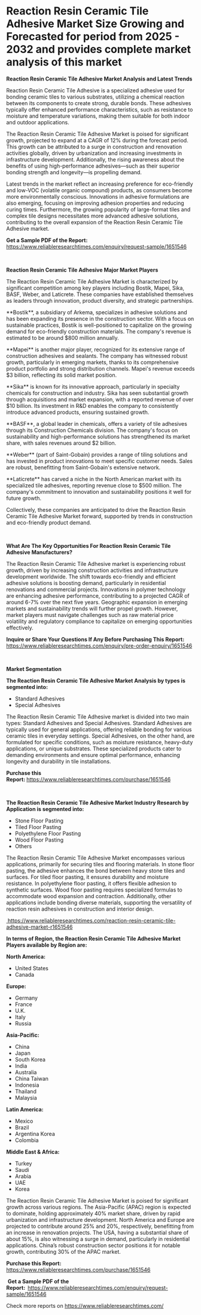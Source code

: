 <p><h1>Reaction Resin Ceramic Tile Adhesive Market Size Growing and Forecasted for period from 2025 - 2032 and provides complete market analysis of this market</h1></p><p><strong>Reaction Resin Ceramic Tile Adhesive Market Analysis and Latest Trends</strong></p>
<p><p>Reaction Resin Ceramic Tile Adhesive is a specialized adhesive used for bonding ceramic tiles to various substrates, utilizing a chemical reaction between its components to create strong, durable bonds. These adhesives typically offer enhanced performance characteristics, such as resistance to moisture and temperature variations, making them suitable for both indoor and outdoor applications.</p><p>The Reaction Resin Ceramic Tile Adhesive Market is poised for significant growth, projected to expand at a CAGR of 12% during the forecast period. This growth can be attributed to a surge in construction and renovation activities globally, driven by urbanization and increasing investments in infrastructure development. Additionally, the rising awareness about the benefits of using high-performance adhesives—such as their superior bonding strength and longevity—is propelling demand.</p><p>Latest trends in the market reflect an increasing preference for eco-friendly and low-VOC (volatile organic compound) products, as consumers become more environmentally conscious. Innovations in adhesive formulations are also emerging, focusing on improving adhesion properties and reducing curing times. Furthermore, the growing popularity of large-format tiles and complex tile designs necessitates more advanced adhesive solutions, contributing to the overall expansion of the Reaction Resin Ceramic Tile Adhesive market.</p></p>
<p><strong>Get a Sample PDF of the Report:&nbsp;</strong> <a href="https://www.reliableresearchtimes.com/enquiry/request-sample/1651546?utm_campaign=2241&utm_medium=2&utm_source=Github&utm_content=ia&utm_term=23032025&utm_id=reaction-resin-ceramic-tile-adhesive">https://www.reliableresearchtimes.com/enquiry/request-sample/1651546</a></p>
<p>&nbsp;</p>
<p><strong>Reaction Resin Ceramic Tile Adhesive Major Market Players</strong></p>
<p><p>The Reaction Resin Ceramic Tile Adhesive Market is characterized by significant competition among key players including Bostik, Mapei, Sika, BASF, Weber, and Laticrete. These companies have established themselves as leaders through innovation, product diversity, and strategic partnerships.</p><p>**Bostik**, a subsidiary of Arkema, specializes in adhesive solutions and has been expanding its presence in the construction sector. With a focus on sustainable practices, Bostik is well-positioned to capitalize on the growing demand for eco-friendly construction materials. The company's revenue is estimated to be around $800 million annually.</p><p>**Mapei** is another major player, recognized for its extensive range of construction adhesives and sealants. The company has witnessed robust growth, particularly in emerging markets, thanks to its comprehensive product portfolio and strong distribution channels. Mapei's revenue exceeds $3 billion, reflecting its solid market position.</p><p>**Sika** is known for its innovative approach, particularly in specialty chemicals for construction and industry. Sika has seen substantial growth through acquisitions and market expansion, with a reported revenue of over $10 billion. Its investment in R&D enables the company to consistently introduce advanced products, ensuring sustained growth.</p><p>**BASF**, a global leader in chemicals, offers a variety of tile adhesives through its Construction Chemicals division. The company's focus on sustainability and high-performance solutions has strengthened its market share, with sales revenues around $2 billion.</p><p>**Weber** (part of Saint-Gobain) provides a range of tiling solutions and has invested in product innovations to meet specific customer needs. Sales are robust, benefitting from Saint-Gobain's extensive network.</p><p>**Laticrete** has carved a niche in the North American market with its specialized tile adhesives, reporting revenue close to $500 million. The company's commitment to innovation and sustainability positions it well for future growth.</p><p>Collectively, these companies are anticipated to drive the Reaction Resin Ceramic Tile Adhesive Market forward, supported by trends in construction and eco-friendly product demand.</p></p>
<p>&nbsp;</p>
<p><strong>What Are The Key Opportunities For Reaction Resin Ceramic Tile Adhesive Manufacturers?</strong></p>
<p><p>The Reaction Resin Ceramic Tile Adhesive market is experiencing robust growth, driven by increasing construction activities and infrastructure development worldwide. The shift towards eco-friendly and efficient adhesive solutions is boosting demand, particularly in residential renovations and commercial projects. Innovations in polymer technology are enhancing adhesive performance, contributing to a projected CAGR of around 6-7% over the next five years. Geographic expansion in emerging markets and sustainability trends will further propel growth. However, market players must navigate challenges such as raw material price volatility and regulatory compliance to capitalize on emerging opportunities effectively.</p></p>
<p><strong>Inquire or Share Your Questions If Any Before Purchasing This Report:</strong> <a href="https://www.reliableresearchtimes.com/enquiry/pre-order-enquiry/1651546?utm_campaign=2241&utm_medium=2&utm_source=Github&utm_content=ia&utm_term=23032025&utm_id=reaction-resin-ceramic-tile-adhesive">https://www.reliableresearchtimes.com/enquiry/pre-order-enquiry/1651546</a></p>
<p>&nbsp;</p>
<p><strong>Market Segmentation</strong></p>
<p><strong>The Reaction Resin Ceramic Tile Adhesive Market Analysis by types is segmented into:</strong></p>
<p><ul><li>Standard Adhesives</li><li>Special Adhesives</li></ul></p>
<p><p>The Reaction Resin Ceramic Tile Adhesive market is divided into two main types: Standard Adhesives and Special Adhesives. Standard Adhesives are typically used for general applications, offering reliable bonding for various ceramic tiles in everyday settings. Special Adhesives, on the other hand, are formulated for specific conditions, such as moisture resistance, heavy-duty applications, or unique substrates. These specialized products cater to demanding environments and ensure optimal performance, enhancing longevity and durability in tile installations.</p></p>
<p><strong>Purchase this Report:&nbsp;</strong><a href="https://www.reliableresearchtimes.com/purchase/1651546?utm_campaign=2241&utm_medium=2&utm_source=Github&utm_content=ia&utm_term=23032025&utm_id=reaction-resin-ceramic-tile-adhesive">https://www.reliableresearchtimes.com/purchase/1651546</a></p>
<p>&nbsp;</p>
<p><strong>The Reaction Resin Ceramic Tile Adhesive Market Industry Research by Application is segmented into:</strong></p>
<p><ul><li>Stone Floor Pasting</li><li>Tiled Floor Pasting</li><li>Polyethylene Floor Pasting</li><li>Wood Floor Pasting</li><li>Others</li></ul></p>
<p><p>The Reaction Resin Ceramic Tile Adhesive Market encompasses various applications, primarily for securing tiles and flooring materials. In stone floor pasting, the adhesive enhances the bond between heavy stone tiles and surfaces. For tiled floor pasting, it ensures durability and moisture resistance. In polyethylene floor pasting, it offers flexible adhesion to synthetic surfaces. Wood floor pasting requires specialized formulas to accommodate wood expansion and contraction. Additionally, other applications include bonding diverse materials, supporting the versatility of reaction resin adhesives in construction and interior design.</p></p>
<p><a href="https://www.reliableresearchtimes.com/reaction-resin-ceramic-tile-adhesive-market-r1651546?utm_campaign=2241&utm_medium=2&utm_source=Github&utm_content=ia&utm_term=23032025&utm_id=reaction-resin-ceramic-tile-adhesive">&nbsp;https://www.reliableresearchtimes.com/reaction-resin-ceramic-tile-adhesive-market-r1651546</a></p>
<p><strong>In terms of Region, the Reaction Resin Ceramic Tile Adhesive Market Players available by Region are:</strong></p>
<p>
    <p> <strong> North America: </strong>
        <ul>
            <li>United States</li>
            <li>Canada</li>
        </ul>
        </p> 
    <p> <strong> Europe: </strong>
        <ul>
            <li>Germany</li>
            <li>France</li>
            <li>U.K.</li>
            <li>Italy</li>
            <li>Russia</li>
        </ul>
        </p> 
    <p> <strong> Asia-Pacific: </strong>
        <ul>
            <li>China</li>
            <li>Japan</li>
            <li>South Korea</li>
            <li>India</li>
            <li>Australia</li>
            <li>China Taiwan</li>
            <li>Indonesia</li>
            <li>Thailand</li>
            <li>Malaysia</li>
        </ul>
        </p> 
    <p> <strong> Latin America: </strong>
        <ul>
            <li>Mexico</li>
            <li>Brazil</li>
            <li>Argentina Korea</li>
            <li>Colombia</li>
        </ul>
        </p> 
    <p> <strong> Middle East & Africa: </strong>
        <ul>
            <li>Turkey</li>
            <li>Saudi</li>
            <li>Arabia</li>
            <li>UAE</li>
            <li>Korea</li>
        </ul>
    </p>
    </p>
<p><p>The Reaction Resin Ceramic Tile Adhesive Market is poised for significant growth across various regions. The Asia-Pacific (APAC) region is expected to dominate, holding approximately 40% market share, driven by rapid urbanization and infrastructure development. North America and Europe are projected to contribute around 25% and 20%, respectively, benefitting from an increase in renovation projects. The USA, having a substantial share of about 15%, is also witnessing a surge in demand, particularly in residential applications. China’s robust construction sector positions it for notable growth, contributing 30% of the APAC market.</p></p>
<p><strong>Purchase this Report: </strong><a href="https://www.reliableresearchtimes.com/purchase/1651546?utm_campaign=2241&utm_medium=2&utm_source=Github&utm_content=ia&utm_term=23032025&utm_id=reaction-resin-ceramic-tile-adhesive">https://www.reliableresearchtimes.com/purchase/1651546</a></p>
<p>&nbsp;<strong>Get a Sample PDF of the Report:&nbsp;&nbsp;</strong><a href="https://www.reliableresearchtimes.com/enquiry/request-sample/1651546?utm_campaign=2241&utm_medium=2&utm_source=Github&utm_content=ia&utm_term=23032025&utm_id=reaction-resin-ceramic-tile-adhesive">https://www.reliableresearchtimes.com/enquiry/request-sample/1651546</a></p>
<p><strong></strong></p>
<p>Check more reports on <a href="https://www.reliableresearchtimes.com/?utm_campaign=2241&utm_medium=2&utm_source=Github&utm_content=ia&utm_term=23032025&utm_id=reaction-resin-ceramic-tile-adhesive">https://www.reliableresearchtimes.com/</a></p>